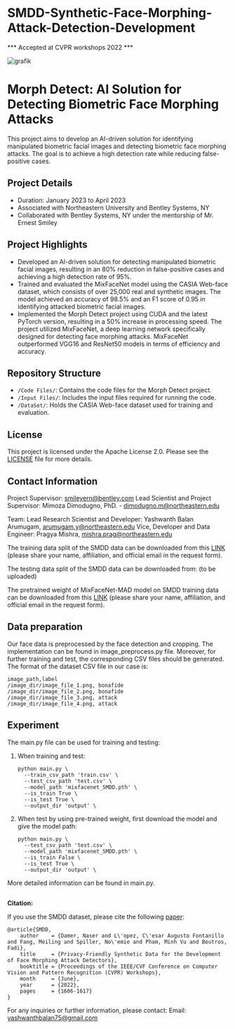 # SMDD-Synthetic-Face-Morphing-Attack-Detection-Development

*** Accepted at CVPR workshops 2022 ***

![grafik](https://user-images.githubusercontent.com/85616215/158406086-b413c5b9-e4da-4e0e-be01-4de71d279979.png)

# Morph Detect: AI Solution for Detecting Biometric Face Morphing Attacks

This project aims to develop an AI-driven solution for identifying manipulated biometric facial images and detecting biometric face morphing attacks. The goal is to achieve a high detection rate while reducing false-positive cases.

## Project Details

- Duration: January 2023 to April 2023
- Associated with Northeastern University and Bentley Systems, NY
- Collaborated with Bentley Systems, NY under the mentorship of Mr. Ernest Smiley

## Project Highlights

- Developed an AI-driven solution for detecting manipulated biometric facial images, resulting in an 80% reduction in false-positive cases and achieving a high detection rate of 95%.
- Trained and evaluated the MixFaceNet model using the CASIA Web-face dataset, which consists of over 25,000 real and synthetic images. The model achieved an accuracy of 98.5% and an F1 score of 0.95 in identifying attacked biometric facial images.
- Implemented the Morph Detect project using CUDA and the latest PyTorch version, resulting in a 50% increase in processing speed. The project utilized MixFaceNet, a deep learning network specifically designed for detecting face morphing attacks. MixFaceNet outperformed VGG16 and ResNet50 models in terms of efficiency and accuracy.

## Repository Structure

- `/Code Files/`: Contains the code files for the Morph Detect project.
- `/Input Files/`: Includes the input files required for running the code.
- `/DataSet/`: Holds the CASIA Web-face dataset used for training and evaluation.

## License

This project is licensed under the Apache License 2.0. Please see the [LICENSE](LICENSE) file for more details.

## Contact Information
Project Supervisor: smileyern@bentley.com
Lead Scientist and Project Supervisor: Mimoza Dimodugno, PhD. - dimodugno.m@northeastern.edu

Team:
Lead Research Scientist and Developer: Yashwanth Balan Arumugam, arumugam.y@northeastern.edu
Vice, Developer and Data Engineer: Pragya Mishra, mishra.prag@northeastern.edu




The training data split of the SMDD data can be downloaded from this [LINK](https://drive.google.com/file/d/1I6x_gWtu3WxOloK8k-tecXjV3XsRPYYO/view?usp=sharing) (please share your name, affiliation, and official email in the request form).

The testing data split of the SMDD data can be downloaded from: (to be uploaded)

The pretrained weight of MixFaceNet-MAD model on SMDD training data can be downloaded from this [LINK](https://drive.google.com/file/d/1qw6YZ3cpaa9UK2-hRfzKWx5rPvRo0h63/view?usp=sharing) (please share your name, affiliation, and official email in the request form).

## Data preparation
Our face data is preprocessed by the face detection and cropping. The implementation can be found in image_preprocess.py file.
Moreover, for further training and test, the corresponding CSV files should be generated. The format of the dataset CSV file in our case is:
```
image_path,label
/image_dir/image_file_1.png, bonafide
/image_dir/image_file_2.png, bonafide
/image_dir/image_file_3.png, attack
/image_dir/image_file_4.png, attack
```
## Experiment
The main.py file can be used for training and testing:
1. When training and test:
    ```
    python main.py \
      --train_csv_path 'train.csv' \
      --test_csv_path 'test.csv' \
      --model_path 'mixfacenet_SMDD.pth' \
      --is_train True \
      --is_test True \
      --output_dir 'output' \
    ```
2. When test by using pre-trained weight, first download the model and give the model path:
    ```
    python main.py \
      --test_csv_path 'test.csv' \
      --model_path 'mixfacenet_SMDD.pth' \
      --is_train False \
      --is_test True \
      --output_dir 'output' \
    ```
More detailed information can be found in main.py.

##

**Citation:**

If you use the SMDD dataset, please cite the following [paper](https://arxiv.org/abs/2203.06691):

```
@article{SMDD,
    author    = {Damer, Naser and L\'opez, C\'esar Augusto Fontanillo and Fang, Meiling and Spiller, No\'emie and Pham, Minh Vu and Boutros, Fadi},
    title     = {Privacy-Friendly Synthetic Data for the Development of Face Morphing Attack Detectors},
    booktitle = {Proceedings of the IEEE/CVF Conference on Computer Vision and Pattern Recognition (CVPR) Workshops},
    month     = {June},
    year      = {2022},
    pages     = {1606-1617}
}
```
For any inquiries or further information, please contact:
Email: yashwanthbalan75@gmail.com
